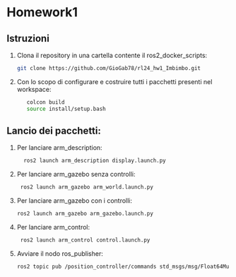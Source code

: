 # Homework1

## Istruzioni 
1. Clona il repository in una cartella contente il ros2_docker_scripts:
   ```bash
   git clone https://github.com/GioGab78/rl24_hw1_Imbimbo.git

2. Con lo scopo di configurare e costruire tutti i pacchetti presenti nel workspace:
   ```bash
      colcon build
      source install/setup.bash

## Lancio dei pacchetti:
1. Per lanciare arm_description:
   
   ```bash
     ros2 launch arm_description display.launch.py

2. Per lanciare arm_gazebo senza controlli:

     ```bash
      ros2 launch arm_gazebo arm_world.launch.py

3. Per lanciare arm_gazebo con i controlli:
   
      ```bash
      ros2 launch arm_gazebo arm_gazebo.launch.py

4. Per lanciare arm_control:

     ```bash
      ros2 launch arm_control control.launch.py

5. Avviare il nodo ros_publisher:
   
      ```bash
      ros2 topic pub /position_controller/commands std_msgs/msg/Float64MultiArray "{data: [0.0, 0.0, 0.0, 0.0]}"
                 

